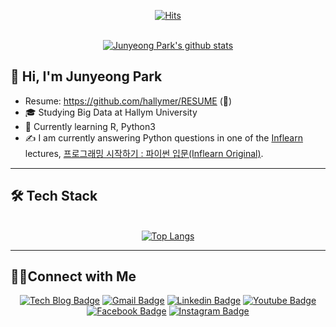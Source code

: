 <div align = center>

[![Hits](https://hits.seeyoufarm.com/api/count/incr/badge.svg?url=https%3A%2F%2Fgithub.com%2Fhallymer)](https://hits.seeyoufarm.com) 

<br>[![Junyeong Park's github stats](https://github-readme-stats.vercel.app/api?username=hallymer&show_icons=true)](https://github.com/anuraghazra/github-readme-stats) 
</div>

## 👋 Hi, I'm Junyeong Park
* Resume: https://github.com/hallymer/RESUME (🔨)
* 🎓 Studying Big Data at Hallym University
* 🌱 Currently learning R, Python3
* ✍️ I am currently answering Python questions in one of the [Inflearn][Inflearn] lectures, [프로그래밍 시작하기 : 파이썬 입문(Inflearn Original)][파이썬입문].

[Inflearn]:https://www.inflearn.com/
[파이썬입문]:https://inf.run/CyKc

**************************
## 🛠 Tech Stack
<div align = center>
  
<br>[![Top Langs](https://github-readme-stats.vercel.app/api/top-langs/?username=hallymer&langs_count=8&layout=compact)](https://github.com/anuraghazra/github-readme-stats)
</div>

**************************
## 🤝🏻Connect with Me
<div align = center>

[![Tech Blog Badge](http://img.shields.io/badge/-Tech%20blog-black?style=flat-square&logo=github&link=https://hallymer.github.io/)](https://hallymer.github.io/)
[![Gmail Badge](https://img.shields.io/badge/-Gmail-d14836?style=flat-square&logo=Gmail&logoColor=white&link=mailto:mu072468@gmail.com)](mailto:mu072468@gmail.com)
[![Linkedin Badge](https://img.shields.io/badge/-LinkedIn-blue?style=flat-square&logo=Linkedin&logoColor=white&link=https://linkedin.com/in/junyeong-park-2461071b4)](https://linkedin.com/in/junyeong-park-2461071b4) 
[![Youtube Badge](https://img.shields.io/badge/Youtube-ff0000?style=flat-square&logo=youtube&link=https://www.youtube.com/user/mu072468/featured?view_as=subscriber)](https://www.youtube.com/user/mu072468/featured?view_as=subscriber)
[![Facebook Badge](https://img.shields.io/badge/-Facebook-1877f2?style=flat-square&logo=facebook&logoColor=white&link=https://facebook.com/profile.php?id=100007868465545)](https://facebook.com/profile.php?id=100007868465545) 
[![Instagram Badge](https://img.shields.io/badge/-Instagram-dd2a7b?style=flat-square&logo=instagram&logoColor=white&link=https://instagram.com/korea_chris)](https://instagram.com/korea_chris)
</div>

<!--
**hallymer/hallymer** is a ✨ _special_ ✨ repository because its `README.md` (this file) appears on your GitHub profile.

Here are some ideas to get you started:

- 🔭 I’m currently working on ...
- 🌱 I’m currently learning ...
- 👯 I’m looking to collaborate on ...
- 🤔 I’m looking for help with ...
- 💬 Ask me about ...
- 📫 How to reach me: ...
- 😄 Pronouns: ...
- ⚡ Fun fact: ...
-->

